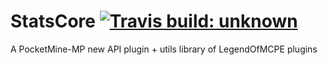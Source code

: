 StatsCore [![Travis build: unknown](https://travis-ci.org/LegendOfMCPE/StatsCore.svg?branch=master)](http://travis-ci.org/LegendOfMCPE/StatsCore)
=========
A PocketMine-MP new API plugin + utils library of LegendOfMCPE plugins
